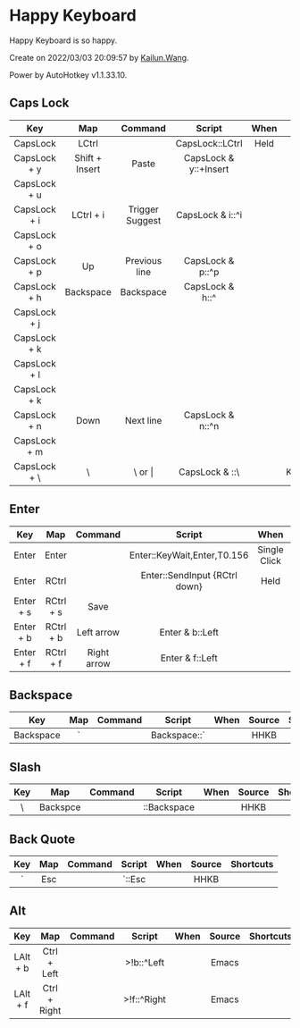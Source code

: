 # Happy Keyboard

Happy Keyboard is so happy.

Create on 2022/03/03 20:09:57 by [Kailun.Wang](https://kailun.wang).

Power by AutoHotkey v1.1.33.10.


## Caps Lock

|     Key      |      Map       |     Command     |        Script         | When  |   Source    | Shortcuts |
| :----------: | :------------: | :-------------: | :-------------------: | :---: | :---------: | :-------: |
|   CapsLock   |     LCtrl      |                 |    CapsLock::LCtrl    | Held  |    HHKB     |           |
| CapsLock + y | Shift + Insert |      Paste      | CapsLock & y::+Insert |       |    Emacs    |           |
| CapsLock + u |                |                 |                       |       |             |           |
| CapsLock + i |   LCtrl + i    | Trigger Suggest |   CapsLock & i::^i    |       |   VS Code   |           |
| CapsLock + o |                |                 |                       |       |             |           |
| CapsLock + p |       Up       |  Previous line  |   CapsLock & p::^p    |       |    Emacs    | LCtrl + p |
| CapsLock + h |   Backspace    |    Backspace    |    CapsLock & h::^    |       |    Emacs    | LCtrl + h |
| CapsLock + j |                |                 |                       |       |             |           |
| CapsLock + k |                |                 |                       |       |             |           |
| CapsLock + l |                |                 |                       |       |             |           |
| CapsLock + k |                |                 |                       |       |             |           |
| CapsLock + n |      Down      |    Next line    |   CapsLock & n::^n    |       |    Emacs    | LCtrl + n |
| CapsLock + m |                |                 |                       |       |             |           |
| CapsLock + \ |       \        |  \ or      \|   |    CapsLock & \::\    |       | Kailun.Wang |           |


## Enter

|    Key    |    Map    |   Command   |            Script             |     When     |   Source    | Shortcuts |
| :-------: | :-------: | :---------: | :---------------------------: | :----------: | :---------: | :-------: |
|   Enter   |   Enter   |             |  Enter::KeyWait,Enter,T0.156  | Single Click |             |           |
|   Enter   |   RCtrl   |             | Enter::SendInput {RCtrl down} |     Held     | Kailun.Wang |           |
| Enter + s | RCtrl + s |    Save     |                               |              |             |           |
| Enter + b | RCtrl + b | Left arrow  |        Enter & b::Left        |              |    Emacs    |           |
| Enter + f | RCtrl + f | Right arrow |        Enter & f::Left        |              |    Emacs    |           |


## Backspace

|    Key    |         Map          | Command | Script | When  | Source | Shortcuts |
| :-------: | :------------------: | :-----: | :----: | :---: | :----: | :-------: |
| Backspace | \` | | Backspace::\` |         |  HHKB  |       |


## Slash

|  Key  |   Map    | Command |    Script    | When  | Source | Shortcuts |
| :---: | :------: | :-----: | :----------: | :---: | :----: | :-------: |
|   \   | Backspce |         | \::Backspace |       |  HHKB  |           |


## Back Quote

|        Key         |  Map  | Command | Script | When  | Source | Shortcuts |
| :----------------: | :---: | :-----: | :----: | :---: | :----: | :-------: |
| ` | Esc | |\`::Esc |       |  HHKB   |        |


## Alt

|   Key    |     Map      | Command |   Script    | When  | Source | Shortcuts |
| :------: | :----------: | :-----: | :---------: | :---: | :----: | :-------: |
| LAlt + b | Ctrl + Left  |         | >!b::^Left  |       | Emacs  |           |
| LAlt + f | Ctrl + Right |         | >!f::^Right |       | Emacs  |           |

